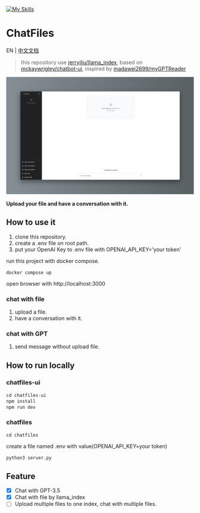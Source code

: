 [![My Skills](https://skillicons.dev/icons?i=nextjs,tailwind,react,python,flask)](https://skillicons.dev)

# ChatFiles

EN | [中文文档](README.zh.md)

> this repository use [jerryjliu/llama_index](https://github.com/jerryjliu/llama_index), based on [mckaywrigley/chatbot-ui](https://github.com/mckaywrigley/chatbot-ui), inspired by [madawei2699/myGPTReader](https://github.com/madawei2699/myGPTReader)

![Chatfiles](./doc/chatfiles.png)

**Upload your file and have a conversation with it.**

## How to use it
1. clone this repository.
2. create a .env file on root path.
3. put your OpenAI Key to .env file with OPENAI_API_KEY='your token'

run this project with docker compose.
```shell
docker compose up
```

open browser with http://localhost:3000

### chat with file
1. upload a file.
2. have a conversation with it.

### chat with GPT
1. send message without upload file.

## How to run locally
### chatfiles-ui

```shell
cd chatfiles-ui
npm install
npm run dev
```

### chatfiles
```shell
cd chatfiles
```

create a file named .env with value(OPENAI_API_KEY=your token)

```shell
python3 server.py
```


## Feature

- [x] Chat with GPT-3.5
- [x] Chat with file by llama_index
- [ ] Upload multiple files to one index, chat with multiple files.